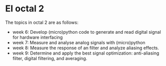 # EI octal 2

The topics in octal 2 are as follows:

- week 6: Develop (micro)python code to generate and read digital signal for hardware interfacing
- week 7: Measure and analyse analog signals with (micro)python
- week 8: Measure the response of an filter and analyze aliasing effects. 
- week 9: Determine and apply the best signal optimization: anti-aliasing filter, digital filtering, and averaging. 
